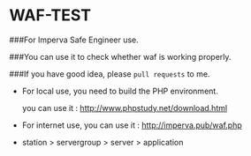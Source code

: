 # WAF-TEST

###For Imperva Safe Engineer use.

###You can use it to check whether waf is working properly.

###If you have good idea, please `pull requests` to me.

* For local use, you need to build the PHP environment.<br>

  you can use it : http://www.phpstudy.net/download.html

* For internet use, you can use it : http://imperva.pub/waf.php

* station > servergroup > server > application
